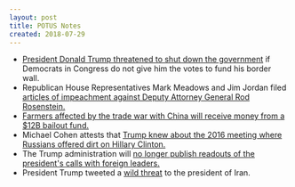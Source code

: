 ```yaml
---
layout: post
title: POTUS Notes
created: 2018-07-29
---
```



- [President Donald Trump threatened to shut down the government](https://www.nytimes.com/2018/07/29/us/politics/trump-shutdown-republicans-midterms.html) if Democrats in Congress do not give him the votes to fund his border wall.
- Republican House Representatives Mark Meadows and Jim Jordan filed [articles of impeachment against Deputy Attorney General Rod Rosenstein.](http://www.latimes.com/politics/la-na-pol-rosenstein-impeachment-20180726-story.html) 
- [Farmers affected by the trade war with China will receive money from a $12B bailout fund.](https://www.nytimes.com/aponline/2018/07/24/us/politics/ap-us-trump-trade.html)
- Michael Cohen attests that [Trump knew about the 2016 meeting where Russians offered dirt on Hillary Clinton.](https://www.cnn.com/2018/07/26/politics/michael-cohen-donald-trump-june-2016-meeting-knowledge/index.html)
- The Trump administration will [no longer publish readouts of the president's calls with foreign leaders.](https://www.cnn.com/2018/07/24/politics/foreign-leaders-call-white-house/index.html)
- President Trump tweeted a [wild threat](https://www.nytimes.com/2018/07/22/world/middleeast/trump-threatens-iran-twitter.html) to the president of Iran.


